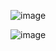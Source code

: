 ![image](https://github.com/user-attachments/assets/894e1e7a-9f5a-4110-be91-884949ec230c)

![image](https://github.com/user-attachments/assets/52eb99d9-c1ba-4373-a46c-ac4bbe97cbc4)
